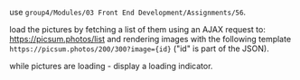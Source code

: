 <p>use <code>group4/Modules/03 Front End Development/Assignments/56</code>.</p>
<p>load the pictures by fetching a list of them using an AJAX request to: <a href="https://picsum.photos/list">https://picsum.photos/list</a> and rendering images with the following template <code>https://picsum.photos/200/300?image={id}</code> ("id" is part of the JSON).</p>
<p>while pictures are loading - display a loading indicator.</p>

